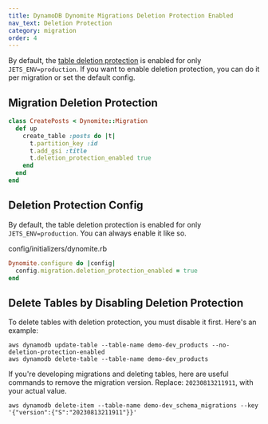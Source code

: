 ```yaml
---
title: DynamoDB Dynomite Migrations Deletion Protection Enabled
nav_text: Deletion Protection
category: migration
order: 4
---
```


By default, the [table deletion protection](https://docs.aws.amazon.com/amazondynamodb/latest/developerguide/WorkingWithTables.Basics.html#WorkingWithTables.Basics.DeletionProtection) is enabled for only `JETS_ENV=production`. If you want to enable deletion protection, you can do it per migration or set the default config.

## Migration Deletion Protection

```ruby
class CreatePosts < Dynomite::Migration
  def up
    create_table :posts do |t|
      t.partition_key :id
      t.add_gsi :title
      t.deletion_protection_enabled true
    end
  end
end
```

## Deletion Protection Config

By default, the table deletion protection is enabled for only `JETS_ENV=production`. You can always enable it like so.

config/initializers/dynomite.rb

```ruby
Dynomite.configure do |config|
  config.migration.deletion_protection_enabled = true
end
```

## Delete Tables by Disabling Deletion Protection

To delete tables with deletion protection, you must disable it first. Here's an example:

    aws dynamodb update-table --table-name demo-dev_products --no-deletion-protection-enabled
    aws dynamodb delete-table --table-name demo-dev_products

If you're developing migrations and deleting tables, here are useful commands to remove the migration version. Replace: `20230813211911`, with your actual value.

    aws dynamodb delete-item --table-name demo-dev_schema_migrations --key '{"version":{"S":"20230813211911"}}'
